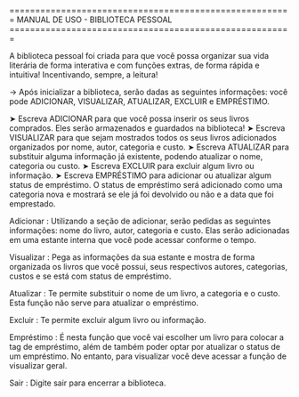 ======================================================= MANUAL DE USO - BIBLIOTECA PESSOAL =======================================================


A biblioteca pessoal foi criada para que você possa organizar sua vida literária de forma interativa e com funções extras, de forma rápida e intuitiva! Incentivando, sempre, a leitura!

→ Após inicializar a biblioteca, serão dadas as seguintes informações: você pode ADICIONAR, VISUALIZAR, ATUALIZAR, EXCLUIR e EMPRÉSTIMO.

➤ Escreva ADICIONAR para que você possa inserir os seus livros comprados. Eles serão armazenados e guardados na biblioteca!
➤ Escreva VISUALIZAR para que sejam mostrados todos os seus livros adicionados organizados por nome, autor, categoria e custo.
➤ Escreva ATUALIZAR para substituir alguma informação já existente, podendo atualizar o nome, categoria ou custo.
➤ Escreva EXCLUIR para excluir algum livro ou informação.
➤ Escreva EMPRÉSTIMO para adicionar ou atualizar algum status de empréstimo. O status de empréstimo será adicionado como uma categoria nova e mostrará se ele já foi devolvido ou não e a data que foi emprestado.

Adicionar :  Utilizando a seção de adicionar, serão pedidas as seguintes informações: nome do livro, autor, categoria e custo. Elas serão adicionadas em uma estante interna que você pode acessar conforme o tempo.

Visualizar :  Pega as informações da sua estante e mostra de forma organizada os livros que você possui, seus respectivos autores, categorias, custos e se está com status de empréstimo.

Atualizar :  Te permite substituir o nome de um livro, a categoria e o custo. Esta função não serve para atualizar o empréstimo.

Excluir :  Te permite excluir algum livro ou informação.

Empréstimo :  É nesta função que você vai escolher um livro para colocar a tag de empréstimo, além de também poder optar por atualizar o status de um empréstimo. No entanto, para visualizar você deve acessar a função de visualizar geral.

Sair :  Digite sair para encerrar a biblioteca.
